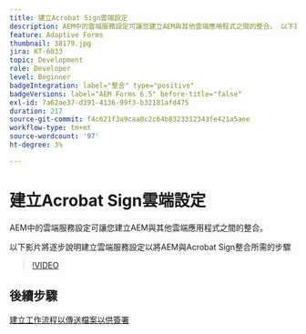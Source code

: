 ```yaml
---
title: 建立Acrobat Sign雲端設定
description: AEM中的雲端服務設定可讓您建立AEM與其他雲端應用程式之間的整合。 以下影片將逐步說明建立雲端服務設定以將AEM與Acrobat Sign整合所需的步驟。
feature: Adaptive Forms
thumbnail: 38179.jpg
jira: KT-6033
topic: Development
role: Developer
level: Beginner
badgeIntegration: label="整合" type="positive"
badgeVersions: label="AEM Forms 6.5" before-title="false"
exl-id: 7a62ae37-d391-4136-99f3-b32181afd475
duration: 217
source-git-commit: f4c621f3a9caa8c2c64b8323312343fe421a5aee
workflow-type: tm+mt
source-wordcount: '97'
ht-degree: 3%

---
```


# 建立Acrobat Sign雲端設定

AEM中的雲端服務設定可讓您建立AEM與其他雲端應用程式之間的整合。

以下影片將逐步說明建立雲端服務設定以將AEM與Acrobat Sign整合所需的步驟

>[!VIDEO](https://video.tv.adobe.com/v/38179?quality=12&learn=on)

## 後續步驟

[建立工作流程以傳送檔案以供簽署](./create-workflow-to-send-document-for-signing.md)
